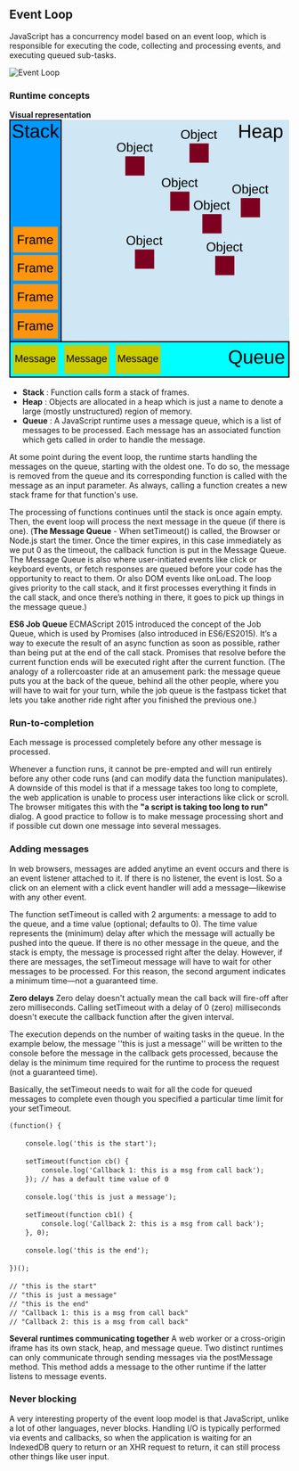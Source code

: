 ## Event Loop

JavaScript has a concurrency model based on an event loop, which is responsible for executing the code, collecting and processing events, and executing queued sub-tasks.

![Event Loop](https://miro.medium.com/max/788/1*QbEk21UatVQzxOUbYti5VQ.gif)

### Runtime concepts
__Visual representation__
![JS_Runtime_Env](/Assets/JS_Runtime_Env.svg)

- __Stack__ : Function calls form a stack of frames.
- __Heap__ : Objects are allocated in a heap which is just a name to denote a large (mostly unstructured) region of memory.
- __Queue__ : A JavaScript runtime uses a message queue, which is a list of messages to be processed. Each message has an associated function which gets called in order to handle the message.

At some point during the event loop, the runtime starts handling the messages on the queue, starting with the oldest one. To do so, the message is removed from the queue and its corresponding function is called with the message as an input parameter. As always, calling a function creates a new stack frame for that function's use.

The processing of functions continues until the stack is once again empty. Then, the event loop will process the next message in the queue (if there is one).
(__The Message Queue__ - When setTimeout() is called, the Browser or Node.js start the timer. Once the timer expires, in this case immediately as we put 0 as the timeout, the callback function is put in the Message Queue.
The Message Queue is also where user-initiated events like click or keyboard events, or fetch responses are queued before your code has the opportunity to react to them. Or also DOM events like onLoad.
The loop gives priority to the call stack, and it first processes everything it finds in the call stack, and once there’s nothing in there, it goes to pick up things in the message queue.)

__ES6 Job Queue__
ECMAScript 2015 introduced the concept of the Job Queue, which is used by Promises (also introduced in ES6/ES2015). It’s a way to execute the result of an async function as soon as possible, rather than being put at the end of the call stack.
Promises that resolve before the current function ends will be executed right after the current function.
(The analogy of a rollercoaster ride at an amusement park: the message queue puts you at the back of the queue, behind all the other people, where you will have to wait for your turn, while the job queue is the fastpass ticket that lets you take another ride right after you finished the previous one.)


### Run-to-completion
Each message is processed completely before any other message is processed.

Whenever a function runs, it cannot be pre-empted and will run entirely before any other code runs (and can modify data the function manipulates).
A downside of this model is that if a message takes too long to complete, the web application is unable to process user interactions like click or scroll. The browser mitigates this with the __"a script is taking too long to run"__ dialog. A good practice to follow is to make message processing short and if possible cut down one message into several messages.

### Adding messages
In web browsers, messages are added anytime an event occurs and there is an event listener attached to it. If there is no listener, the event is lost. So a click on an element with a click event handler will add a message—likewise with any other event.

The function setTimeout is called with 2 arguments: a message to add to the queue, and a time value (optional; defaults to 0). The time value represents the (minimum) delay after which the message will actually be pushed into the queue. If there is no other message in the queue, and the stack is empty, the message is processed right after the delay. However, if there are messages, the setTimeout message will have to wait for other messages to be processed. For this reason, the second argument indicates a minimum time—not a guaranteed time.

__Zero delays__
Zero delay doesn't actually mean the call back will fire-off after zero milliseconds. Calling setTimeout with a delay of 0 (zero) milliseconds doesn't execute the callback function after the given interval.

The execution depends on the number of waiting tasks in the queue. In the example below, the message ''this is just a message'' will be written to the console before the message in the callback gets processed, because the delay is the minimum time required for the runtime to process the request (not a guaranteed time).

Basically, the setTimeout needs to wait for all the code for queued messages to complete even though you specified a particular time limit for your setTimeout.

    (function() {

        console.log('this is the start');

        setTimeout(function cb() {
            console.log('Callback 1: this is a msg from call back');
        }); // has a default time value of 0

        console.log('this is just a message');

        setTimeout(function cb1() {
            console.log('Callback 2: this is a msg from call back');
        }, 0);

        console.log('this is the end');

    })();

    // "this is the start"
    // "this is just a message"
    // "this is the end"
    // "Callback 1: this is a msg from call back"
    // "Callback 2: this is a msg from call back"

__Several runtimes communicating together__
A web worker or a cross-origin iframe has its own stack, heap, and message queue. Two distinct runtimes can only communicate through sending messages via the postMessage method. This method adds a message to the other runtime if the latter listens to message events.

### Never blocking
A very interesting property of the event loop model is that JavaScript, unlike a lot of other languages, never blocks. Handling I/O is typically performed via events and callbacks, so when the application is waiting for an IndexedDB query to return or an XHR request to return, it can still process other things like user input.